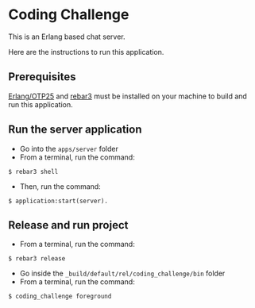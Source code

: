 Coding Challenge
=====

This is an Erlang based chat server.

Here are the instructions to run this application.

## Prerequisites
[Erlang/OTP25](https://www.erlang.org/downloads/25) and [rebar3](https://rebar3.org) must be installed on your machine to build and run this application.

## Run the server application

- Go into the <code>apps/server</code> folder
- From a terminal, run the command:
```
$ rebar3 shell
```
- Then, run the command:
```
$ application:start(server).
```

## Release and run project

- From a terminal, run the command:
```
$ rebar3 release
```
- Go inside the <code>_build/default/rel/coding_challenge/bin</code> folder
- From a terminal, run the command:
```
$ coding_challenge foreground
```
